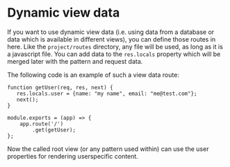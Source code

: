 # Dynamic view data

If you want to use dynamic view data (i.e. using data from a database or data which is available in different views), 
you can define those routes in here. 
Like the `project/routes` directory, any file will be used, as long as it is a javascript file. 
You can add data to the `res.locals` property which will be merged later with the pattern and request data. 

The following code is an example of such a view data route:

    function getUser(req, res, next) {
       res.locals.user = {name: "my name", email: "me@test.com"};
       next();
    }
    
    module.exports = (app) => {
        app.route('/')
            .get(getUser);
    };

Now the called root view (or any pattern used within) can use the user properties for rendering userspecific content.
